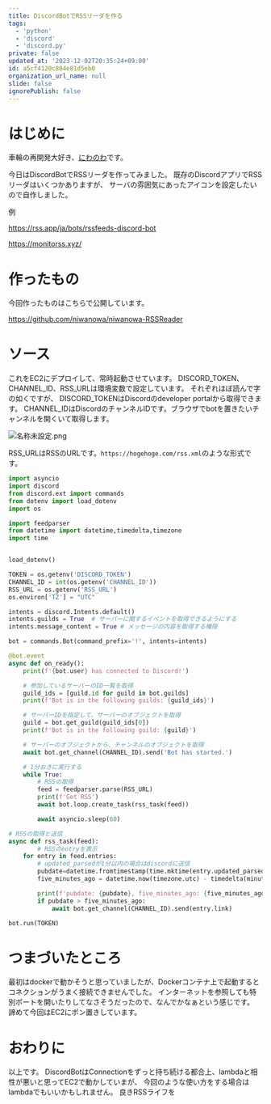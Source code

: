 ```yaml
---
title: DiscordBotでRSSリーダを作る
tags:
  - 'python'
  - 'discord'
  - 'discord.py'
private: false
updated_at: '2023-12-02T20:35:24+09:00'
id: a5cf4120c804e81d5eb0
organization_url_name: null
slide: false
ignorePublish: false
---
```

# はじめに
車輪の再開発大好き、[にわのわ](https://twitter.com/niwa_nowa)です。

今日はDiscordBotでRSSリーダを作ってみました。
既存のDiscordアプリでRSSリーダはいくつかありますが、
サーバの雰囲気にあったアイコンを設定したいので自作しました。

例

https://rss.app/ja/bots/rssfeeds-discord-bot

https://monitorss.xyz/

# 作ったもの
今回作ったものはこちらで公開しています。

https://github.com/niwanowa/niwanowa-RSSReader


# ソース
これをEC2にデプロイして、常時起動させています。
DISCORD_TOKEN、CHANNEL_ID、RSS_URLは環境変数で設定しています。
それぞれほぼ読んで字の如くですが、
DISCORD_TOKENはDiscordのdeveloper portalから取得できます。
CHANNEL_IDはDiscordのチャンネルIDです。ブラウザでbotを置きたいチャンネルを開くいて取得します。

![名称未設定.png](https://qiita-image-store.s3.ap-northeast-1.amazonaws.com/0/590707/76c2ed5b-7f0d-e418-b45c-054f0d3bf07f.png)

RSS_URLはRSSのURLです。```https://hogehoge.com/rss.xml```のような形式です。

```bot.py
import asyncio
import discord
from discord.ext import commands
from dotenv import load_dotenv
import os

import feedparser
from datetime import datetime,timedelta,timezone
import time


load_dotenv()

TOKEN = os.getenv('DISCORD_TOKEN')
CHANNEL_ID = int(os.getenv('CHANNEL_ID'))
RSS_URL = os.getenv('RSS_URL')
os.environ['TZ'] = "UTC"

intents = discord.Intents.default()
intents.guilds = True  # サーバーに関するイベントを取得できるようにする
intents.message_content = True # メッセージの内容を取得する権限

bot = commands.Bot(command_prefix='!', intents=intents)

@bot.event
async def on_ready():
    print(f'{bot.user} has connected to Discord!')

    # 参加しているサーバーのID一覧を取得
    guild_ids = [guild.id for guild in bot.guilds]
    print(f'Bot is in the following guilds: {guild_ids}')

    # サーバーIDを指定して、サーバーのオブジェクトを取得
    guild = bot.get_guild(guild_ids[0])
    print(f'Bot is in the following guild: {guild}')

    # サーバーのオブジェクトから、チャンネルのオブジェクトを取得
    await bot.get_channel(CHANNEL_ID).send('Bot has started.')

    # 1分おきに実行する
    while True:
        # RSSの取得
        feed = feedparser.parse(RSS_URL)
        print(f'Get RSS')
        await bot.loop.create_task(rss_task(feed))

        await asyncio.sleep(60)

# RSSの取得と送信
async def rss_task(feed):
        # RSSのentryを表示
    for entry in feed.entries:
        # updated_parsedが1分以内の場合はdiscordに送信
        pubdate=datetime.fromtimestamp(time.mktime(entry.updated_parsed), timezone.utc)
        five_minutes_ago = datetime.now(timezone.utc) - timedelta(minutes=1)

        print(f'pubdate: {pubdate}, five_minutes_ago: {five_minutes_ago}, pubdate > five_minutes_ago: {pubdate > five_minutes_ago}')
        if pubdate > five_minutes_ago:
            await bot.get_channel(CHANNEL_ID).send(entry.link)

bot.run(TOKEN)

```

# つまづいたところ
最初はdockerで動かそうと思っていましたが、Dockerコンテナ上で起動するとコネクションがうまく接続できませんでした。
インターネットを参照しても特別ポートを開いたりしてなさそうだったので、なんでかなぁという感じです。
諦めて今回はEC2にポン置きしています。

# おわりに
以上です。
DiscordBotはConnectionをずっと持ち続ける都合上、lambdaと相性が悪いと思ってEC2で動かしていまが、
今回のような使い方をする場合はlambdaでもいいかもしれません。
良きRSSライフを
